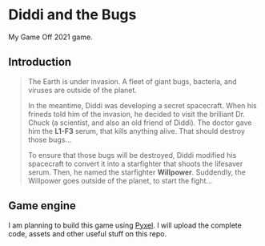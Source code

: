 # Diddi and the Bugs

My Game Off 2021 game.

## Introduction

> The Earth is under invasion. A fleet of giant bugs, bacteria, and viruses are
> outside of the planet.
>
> In the meantime, Diddi was developing a secret spacecraft. When his frineds told him of
> the invasion, he decided to visit the brilliant Dr. Chuck (a scientist, and also
> an old friend of Diddi). The doctor gave him the **L1-F3** serum, that kills anything
> alive. That should destroy those bugs...
>
> To ensure that those bugs will be destroyed, Diddi modified his spacecraft to convert it into a
> starfighter that shoots the lifesaver serum. Then, he named the starfighter **Willpower**.
> Suddendly, the Willpower goes outside of the planet, to start the fight...

## Game engine

I am planning to build this game using [Pyxel](https://github.com/kitao/pyxel). I will upload the complete code,
assets and other useful stuff on this repo.
